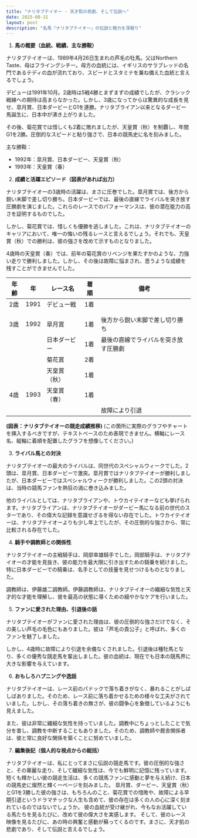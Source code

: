 ```yaml
---
title: "ナリタブテイオー - 天才肌の悲劇、そして伝説へ"
date: 2025-08-31
layout: post
description: "名馬『ナリタブテイオー』の伝説と魅力を深堀り"
---
```


1. **馬の概要（血統、戦績、主な勝鞍）**

ナリタブテイオーは、1989年4月26日生まれの芦毛の牡馬。父はNorthern Taste、母はフライングシチー。母方の血統には、イギリスのサラブレッドの名門であるテディの血が流れており、スピードとスタミナを兼ね備えた血統と言えるでしょう。

デビューは1991年10月。2歳時は5戦4勝とまずまずの成績でしたが、クラシック戦線への期待は高まらなかった。しかし、3歳になってからは驚異的な成長を見せ、皐月賞、日本ダービーとG1を連勝。ナリタブライアン以来となるダービー馬誕生に、日本中が沸き上がりました。

その後、菊花賞では惜しくも2着に敗れましたが、天皇賞（秋）を制覇し、年間G1を2勝。圧倒的なスピードと粘り強さで、日本の競馬史に名を刻みました。

主な勝鞍：

* 1992年：皐月賞、日本ダービー、天皇賞（秋）
* 1993年：天皇賞（春）


2. **成績と活躍エピソード（図表があれば出力）**

ナリタブテイオーの3歳時の活躍は、まさに圧巻でした。皐月賞では、後方から鋭い末脚で差し切り勝ち。日本ダービーでは、最後の直線でライバルを突き放す圧勝劇を演じました。これらのレースでのパフォーマンスは、彼の潜在能力の高さを証明するものでした。

しかし、菊花賞では、惜しくも優勝を逃しました。これは、ナリタブテイオーのキャリアにおいて、唯一の悔いの残るレースと言えるでしょう。それでも、天皇賞（秋）での勝利は、彼の強さを改めて示すものとなりました。

4歳時の天皇賞（春）では、前年の菊花賞のリベンジを果たすかのような、力強い走りで勝利しました。しかし、その後は故障に悩まされ、思うような成績を残すことができませんでした。

| 年齢 | 年 | レース名           | 着順 | 備考                                      |
|-----|----|--------------------|-----|-------------------------------------------|
| 2歳 | 1991 | デビュー戦           | 1着 |                                           |
|     |     |                  |     |                                           |
|     |     |                  |     |                                           |
| 3歳 | 1992 | 皐月賞             | 1着 | 後方から鋭い末脚で差し切り勝ち             |
|     |     | 日本ダービー         | 1着 | 最後の直線でライバルを突き放す圧勝劇     |
|     |     | 菊花賞             | 2着 |                                           |
|     |     | 天皇賞（秋）         | 1着 |                                           |
| 4歳 | 1993 | 天皇賞（春）         | 1着 |                                           |
|     |     |                  |     | 故障により引退                             |


**(図表：ナリタブテイオーの競走成績推移)**  (この箇所に実際のグラフやチャートを挿入するべきですが、テキストベースのため表現できません。横軸にレース名、縦軸に着順を配置したグラフを想像してください。)


3. **ライバル馬との対決**

ナリタブテイオーの最大のライバルは、同世代のスペシャルウィークでした。2頭は、皐月賞、日本ダービーで激突。皐月賞ではナリタブテイオーが勝利しましたが、日本ダービーではスペシャルウィークが勝利しました。この2頭の対決は、当時の競馬ファンを熱狂の渦に巻き込みました。

他のライバルとしては、ナリタブライアンや、トウカイテイオーなども挙げられます。ナリタブライアンは、ナリタブテイオーがダービー馬になる前の世代のスターであり、その偉大な記録を意識せざるを得ない存在でした。トウカイテイオーは、ナリタブテイオーよりも少し年上でしたが、その圧倒的な強さから、常に比較される存在でした。


4. **騎手や調教師との関係性**

ナリタブテイオーの主戦騎手は、岡部幸雄騎手でした。岡部騎手は、ナリタブテイオーの才能を見抜き、彼の能力を最大限に引き出すための騎乗を続けました。特に日本ダービーでの騎乗は、名手としての技量を見せつけるものとなりました。

調教師は、伊藤雄二調教師。伊藤調教師は、ナリタブテイオーの繊細な気性と天才的な才能を理解し、彼を最高の状態に導くための細やかなケアを行いました。


5. **ファンに愛された理由、引退後の話**

ナリタブテイオーがファンに愛された理由は、彼の圧倒的な強さだけでなく、その美しい芦毛の毛色にもありました。彼は「芦毛の貴公子」と呼ばれ、多くのファンを魅了しました。

しかし、4歳時に故障により引退を余儀なくされました。引退後は種牡馬となり、多くの優秀な競走馬を輩出しました。彼の血統は、現在でも日本の競馬界に大きな影響を与えています。


6. **おもしろハプニングや逸話**

ナリタブテイオーは、レース前のパドックで落ち着きがなく、暴れることがしばしばありました。そのため、レース前に落ち着かせるための様々な工夫がされていました。しかし、その落ち着きの無さが、彼の闘争心を象徴しているようにも見えました。

また、彼は非常に繊細な気性を持っていました。調教中にちょっとしたことで気分を害し、調教を中断することもありました。そのため、調教師や厩舎関係者は、彼と常に良好な関係を築くことに努めていました。


7. **編集後記（個人的な視点からの総括）**

ナリタブテイオーは、私にとってまさに伝説の競走馬です。彼の圧倒的な強さと、その華麗な走り、そして繊細な気性は、今でも鮮明に記憶に残っています。短くも輝かしい彼の競走生活は、多くの競馬ファンに感動と夢を与え続け、日本の競馬史に燦然と輝く一ページを刻みました。  皐月賞、ダービー、天皇賞（秋）とG1を3勝した彼の強さは、もちろんのこと、菊花賞での惜敗や、故障による早期引退というドラマチックな人生も含めて、彼の存在は多くの人の心に深く刻まれているのではないでしょうか。  彼の血統が受け継がれ、今もなお活躍している馬たちを見るたびに、改めて彼の偉大さを実感します。  そして、彼のレース映像を見るたびに、あの時の興奮と感動が蘇ってくるのです。まさに、天才肌の悲劇であり、そして伝説と言えるでしょう。
